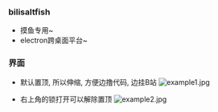 ### bilisaltfish
* 摸鱼专用~
* electron跨桌面平台~


### 界面
* 默认置顶, 所以伸缩, 方便边撸代码, 边挂B站
  ![example1.jpg](https://i.loli.net/2020/01/24/YwKoXvZBeWSqj2D.png)

  

* 右上角的锁打开可以解除置顶
  ![example2.jpg](https://i.loli.net/2020/01/24/q5xd9b1aYke2Oon.png)



